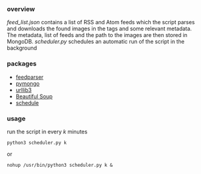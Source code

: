 ### overview
*feed_list.json* contains a list of RSS and Atom feeds which the script parses and downloads the found images in the tags and some relevant metadata. The metadata, list of feeds and the path to the images are then stored in MongoDB.
*scheduler.py* schedules an automatic run of the script in the background

### packages
  - [feedparser](https://github.com/kurtmckee/feedparser)
  - [pymongo](https://api.mongodb.com/python/current/)
  - [urllib3](https://urllib3.readthedocs.io/en/latest/)
  - [Beautiful Soup](https://www.crummy.com/software/BeautifulSoup/bs4/doc/)
  - [schedule](https://schedule.readthedocs.io/en/stable/)

### usage
  run the script in every *k* minutes

  `python3 scheduler.py k`

  or

  `nohup /usr/bin/python3 scheduler.py k &`

